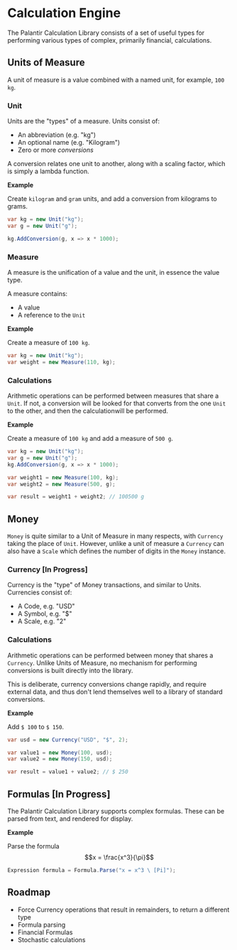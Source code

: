 # Calculation Engine
The Palantir Calculation Library consists of a set of useful types for performing various types of complex, primarily financial, calculations.

## Units of Measure
A unit of measure is a value combined with a named unit, for example, ```100 kg```.

### Unit
Units are the "types" of a measure. Units consist of:

* An abbreviation (e.g. "kg")
* An optional name (e.g. "Kilogram")
* Zero or more *conversions*

A conversion relates one unit to another, along with a scaling factor, which is simply a lambda function.

**Example**

Create ```kilogram``` and ```gram``` units, and add a conversion from kilograms to grams.

~~~csharp
var kg = new Unit("kg");
var g = new Unit("g");

kg.AddConversion(g, x => x * 1000);
~~~

### Measure
A measure is the unification of a value and the unit, in essence the value type.

A measure contains:

* A value
* A reference to the ```Unit```

**Example**

Create a measure of ```100 kg```.

~~~csharp
var kg = new Unit("kg");
var weight = new Measure(110, kg);
~~~

### Calculations
Arithmetic operations can be performed between measures that share a ```Unit```. If not, a conversion will be looked for that converts from the one ```Unit``` to the other, and then the calculationwill be performed.

**Example**

Create a measure of ```100 kg``` and add a measure of ```500 g```.

~~~csharp
var kg = new Unit("kg");
var g = new Unit("g");
kg.AddConversion(g, x => x * 1000);

var weight1 = new Measure(100, kg);
var weight2 = new Measure(500, g);

var result = weight1 + weight2; // 100500 g
~~~

## Money
```Money``` is quite similar to a Unit of Measure in many respects, with ```Currency``` taking the place of ```Unit```. However, unlike a unit of measure a ```Currency``` can also have a ```Scale``` which defines the number of digits in the ```Money``` instance.

### Currency [In Progress]

Currency is the "type" of Money transactions, and similar to Units. Currencies consist of:

* A Code, e.g. "USD"
* A Symbol, e.g. "$"
* A Scale, e.g. "2"

### Calculations
Arithmetic operations can be performed between money that shares a ```Currency```. Unlike Units of Measure, no mechanism for performing conversions is built directly into the library.

This is deliberate, currency conversions change rapidly, and require external data, and thus don't lend themselves well to a library of standard conversions.

**Example**

Add ```$ 100``` to ```$ 150```.

~~~csharp
var usd = new Currency("USD", "$", 2);

var value1 = new Money(100, usd);
var value2 = new Money(150, usd);

var result = value1 + value2; // $ 250
~~~

## Formulas [In Progress]

The Palantir Calculation Library supports complex formulas. These can be parsed from text, and rendered for display.

**Example**

Parse the formula $$x = \frac{x^3}{\pi}$$

~~~csharp
Expression formula = Formula.Parse("x = x^3 \ [Pi]");
~~~

## Roadmap

* Force Currency operations that result in remainders, to return a different type
* Formula parsing
* Financial Formulas
* Stochastic calculations
